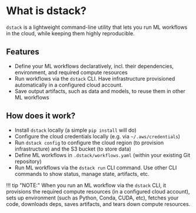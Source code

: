 # What is dstack?

`dstack` is a lightweight command-line utility that lets you run ML workflows in the cloud,
while keeping them highly reproducible.

## Features

 * Define your ML workflows declaratively, incl. their dependencies, environment, and required compute resources 
 * Run workflows via the `dstack` CLI. Have infrastructure provisioned automatically in a configured cloud account. 
 * Save output artifacts, such as data and models, to reuse them in other ML workflows

## How does it work?

 * Install `dstack` locally (a simple `pip install` will do)
 * Configure the cloud credentials locally (e.g. via `~/.aws/credentials`)
 * Run `dstack config` to configure the cloud region (to provision infrastructure) and the S3 bucket (to store data)
 * Define ML workflows in `.dstack/workflows.yaml` (within your existing Git repository)
 * Run ML workflows via the `dstack run` CLI command. Use other CLI commands to show status, manage state, artifacts, etc. 

!!! tip "NOTE:"
    When you run an ML workflow via the `dstack` CLI, it provisions the required compute resources (in a configured cloud
    account), sets up environment (such as Python, Conda, CUDA, etc), fetches your code, downloads deps,
    saves artifacts, and tears down compute resources.